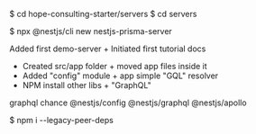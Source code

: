 
$ cd hope-consulting-starter/servers
$ cd servers


$ npx @nestjs/cli new nestjs-prisma-server



Added first demo-server + Initiated first tutorial docs

- Created src/app folder + moved app files inside it
- Added "config" module + app simple "GQL" resolver
- NPM install other libs + "GraphQL"


graphql
chance
@nestjs/config
@nestjs/graphql
@nestjs/apollo


$ npm i --legacy-peer-deps
